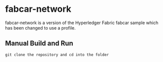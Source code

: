 # fabcar-network

fabcar-network is a version of the Hyperledger Fabric fabcar sample which has been changed to use a profile.


## Manual Build and Run

```
git clone the repository and cd into the folder
```

